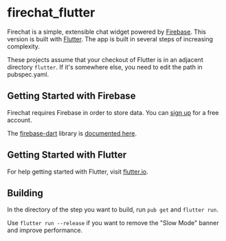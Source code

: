 # firechat_flutter

Firechat is a simple, extensible chat widget powered by
[Firebase](https://firebase.google.com/?utm_source=firechat). This version
is built with [Flutter](https://flutter.io). The app is built in
several steps of increasing complexity.

These projects assume that your checkout of Flutter is in an adjacent
directory ```flutter```. If it's somewhere else, you need to edit the path in
pubspec.yaml.

## Getting Started with Firebase

Firechat requires Firebase in order to store data. You can
[sign up](https://firebase.google.com/?utm_source=firechat) for a
free account.

The [firebase-dart](https://github.com/flutter/firebase-dart) library
is [documented here](https://flutter.github.io/firebase-dart).

## Getting Started with Flutter

For help getting started with Flutter, visit [flutter.io](https://flutter.io/).

## Building

In the directory of the step you want to build, run ```pub get```
and ```flutter run```.

Use ```flutter run --release``` if you want to remove the "Slow Mode" banner
and improve performance.
